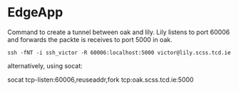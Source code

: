 # EdgeApp
Command to create a tunnel between oak and lily. Lily listens to port 60006 and forwards the packte is receives to port 5000 in oak. 
```
ssh -fNT -i ssh_victor -R 60006:localhost:5000 victor@lily.scss.tcd.ie
```

alternatively, using socat:

socat tcp-listen:60006,reuseaddr,fork tcp:oak.scss.tcd.ie:5000
